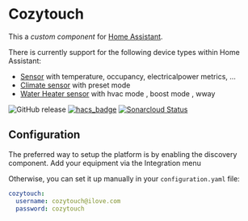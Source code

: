 # Cozytouch
This a *custom component* for [Home Assistant](https://www.home-assistant.io/). 


There is currently support for the following device types within Home Assistant:

* [Sensor](#sensor) with temperature, occupancy, electricalpower metrics, ...
* [Climate sensor](#sensor) with preset mode
* [Water Heater sensor](#presence-detection) with hvac mode , boost mode , wway


![GitHub release](https://img.shields.io/github/release/Cyr-ius/hass-cozytouch)
[![hacs_badge](https://img.shields.io/badge/HACS-Default-orange.svg)](https://github.com/custom-components/hacs)
[![Sonarcloud Status](https://sonarcloud.io/api/project_badges/measure?project=biker91620_ha-cozytouch&metric=alert_status)](https://sonarcloud.io/dashboard?id=biker91620_ha-cozytouch)


## Configuration

The preferred way to setup the platform is by enabling the discovery component.
Add your equipment via the Integration menu

Otherwise, you can set it up manually in your `configuration.yaml` file:

```yaml
cozytouch:
  username: cozytouch@ilove.com
  password: cozytouch
```
